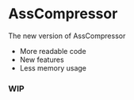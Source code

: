 AssCompressor
============
The new version of AssCompressor
- More readable code
- New features
- Less memory usage

### WIP

